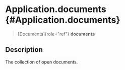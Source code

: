 Application.documents {#Application.documents}
=====================

> [Documents]{role="ref"} **documents**

Description
-----------

The collection of open documents.
